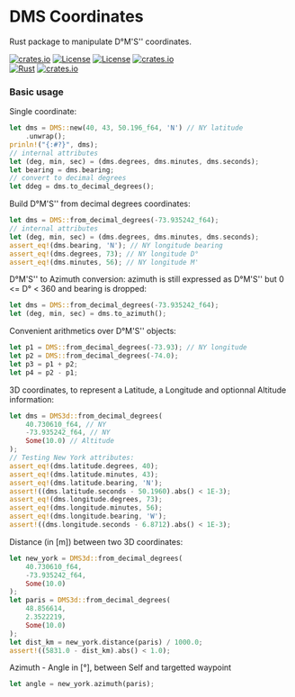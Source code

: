 # DMS Coordinates 
Rust package to manipulate D°M'S'' coordinates.

[![crates.io](https://img.shields.io/crates/v/dms-coordinates.svg)](https://crates.io/crates/dms-coordinates)
[![License](https://img.shields.io/badge/license-Apache%202.0-blue?style=flat-square)](https://github.com/gwbres/dms-coordinates/blob/main/LICENSE-APACHE)
[![License](https://img.shields.io/badge/license-MIT-blue?style=flat-square)](https://github.com/gwbres/dms-coordinates/blob/main/LICENSE-MIT) 
[![crates.io](https://img.shields.io/crates/d/dms-coordinates.svg)](https://crates.io/crates/dms-coordinates)   
[![Rust](https://github.com/gwbres/dms-coordinates/actions/workflows/rust.yml/badge.svg?branch=main)](https://github.com/gwbres/dms-coordinates/actions/workflows/rust.yml)
[![crates.io](https://docs.rs/dms-coordinates/badge.svg)](https://docs.rs/dms-coordinates/badge.svg)

### Basic usage 

Single coordinate: 

```rust
let dms = DMS::new(40, 43, 50.196_f64, 'N') // NY latitude
    .unwrap();
prinln!("{:#?}", dms);
// internal attributes
let (deg, min, sec) = (dms.degrees, dms.minutes, dms.seconds);
let bearing = dms.bearing;
// convert to decimal degrees
let ddeg = dms.to_decimal_degrees();
```

Build D°M'S'' from decimal degrees coordinates:
```rust
let dms = DMS::from_decimal_degrees(-73.935242_f64);
// internal attributes
let (deg, min, sec) = (dms.degrees, dms.minutes, dms.seconds);
assert_eq!(dms.bearing, 'N'); // NY longitude bearing
assert_eq!(dms.degrees, 73); // NY longitude D°
assert_eq!(dms.minutes, 56); // NY longitude M'
```

D°M'S'' to Azimuth conversion: azimuth
is still expressed as D°M'S'' but 0 <= D° < 360
and bearing is dropped:
```rust
let dms = DMS::from_decimal_degrees(-73.935242_f64);
let (deg, min, sec) = dms.to_azimuth(); 
```

Convenient arithmetics over D°M'S'' objects:
```rust
let p1 = DMS::from_decimal_degrees(-73.93); // NY longitude
let p2 = DMS::from_decimal_degrees(-74.0);
let p3 = p1 + p2;
let p4 = p2 - p1;
```

3D coordinates, to represent a Latitude, a Longitude
and optionnal Altitude information:

```rust
let dms = DMS3d::from_decimal_degrees(
    40.730610_f64, // NY
    -73.935242_f64, // NY
    Some(10.0) // Altitude
);
// Testing New York attributes:
assert_eq!(dms.latitude.degrees, 40);
assert_eq!(dms.latitude.minutes, 43);
assert_eq!(dms.latitude.bearing, 'N');
assert!((dms.latitude.seconds - 50.1960).abs() < 1E-3);
assert_eq!(dms.longitude.degrees, 73);
assert_eq!(dms.longitude.minutes, 56);
assert_eq!(dms.longitude.bearing, 'W');
assert!((dms.longitude.seconds - 6.8712).abs() < 1E-3);
```

Distance (in [m]) between two 3D coordinates:
```rust
let new_york = DMS3d::from_decimal_degrees(
    40.730610_f64,
    -73.935242_f64,
    Some(10.0)
);
let paris = DMS3d::from_decimal_degrees(
    48.856614, 
    2.3522219,
    Some(10.0)
);
let dist_km = new_york.distance(paris) / 1000.0;
assert!((5831.0 - dist_km).abs() < 1.0);
```

Azimuth - Angle in [°], between Self and targetted waypoint
```rust
let angle = new_york.azimuth(paris);
```
